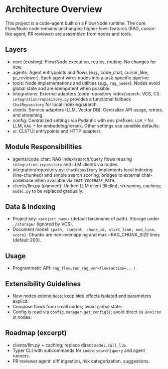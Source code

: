 # Architecture Overview

This project is a code-agent built on a Flow/Node runtime. The core Flow/Node code remains unchanged; higher-level features (RAG, cursor-like agent, PR reviewer) are assembled from nodes and tools.

## Layers
- core (existing): Flow/Node execution, retries, routing. No changes for now.
- agents: Agent entrypoints and flows (e.g., code_chat, cursor_like, pr_reviewer). Each agent wires nodes into a task-specific pipeline.
- tools: Node implementations and utilities (e.g., `rag_nodes`). Nodes avoid global state and are idempotent when possible.
- integrations: External adapters (code repository index/search, VCS, CI). `integration/repository.py` provides a functional fallback `ChatRepository` for local indexing/search.
- clients: Service adapters (LLM, Vector DB). Centralize API usage, retries, and streaming.
- config: Centralized settings via Pydantic with env prefixes: `LLM_*` for LLM, `RAG_*` for embedding/rerank. Other settings use sensible defaults.
- ui: CLI/TUI entrypoints and HTTP adapters.

## Module Responsibilities
- agents/code_chat: RAG index/search/query flows reusing `integration.repository` and LLM clients via nodes.
- integration/repository.py: `ChatRepository` implements local indexing (line-chunked) and simple search scoring; bridges to external chat-codebase when available via `CHAT_CODEBASE_PATH`.
- clients/llm.py (planned): Unified LLM client (litellm), streaming, caching; `model.py` to be replaced gradually.

## Data & Indexing
- Project key: `<project_name>` (default basename of path). Storage under `./storage/` (ignored by VCS).
- Document model: `{path, content, chunk_id, start_line, end_line, score}`. Chunks are non-overlapping and max ~RAG_CHUNK_SIZE lines (default 200).

## Usage
- Programmatic API: `rag_flow.run_rag_workflow(action=...)`.

## Extensibility Guidelines
- New nodes extend `Node`; keep side effects isolated and parameters explicit.
- Compose flows from small nodes; avoid global state.
- Config is read via `config.manager.get_config()`; avoid direct `os.environ` in nodes.

## Roadmap (excerpt)
- clients/llm.py + caching; replace direct `model.call_llm`.
- Typer CLI with subcommands for `index|search|query` and agent runners.
- PR reviewer agent: diff ingestion, risk categorization, suggestions.
